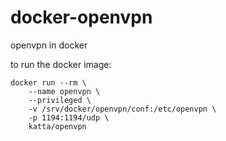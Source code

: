 # docker-openvpn
openvpn in docker

to run the docker image:

```
docker run --rm \
    --name openvpn \
    --privileged \
    -v /srv/docker/openvpn/conf:/etc/openvpn \
    -p 1194:1194/udp \
    katta/openvpn
```

